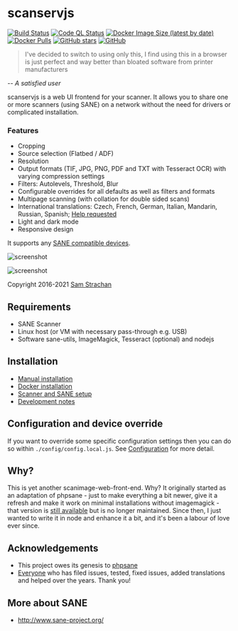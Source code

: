 # scanservjs

[![Build Status](https://img.shields.io/github/workflow/status/sbs20/scanservjs/NodeCI?style=for-the-badge)](https://github.com/sbs20/scanservjs/actions)
[![Code QL Status](https://img.shields.io/github/workflow/status/sbs20/scanservjs/CodeQL?label=CodeQL&style=for-the-badge)](https://github.com/sbs20/scanservjs/actions)
[![Docker Image Size (latest by date)](https://img.shields.io/docker/image-size/sbs20/scanservjs?style=for-the-badge)](https://hub.docker.com/r/sbs20/scanservjs)
[![Docker Pulls](https://img.shields.io/docker/pulls/sbs20/scanservjs?style=for-the-badge)](https://hub.docker.com/r/sbs20/scanservjs)
[![GitHub stars](https://img.shields.io/github/stars/sbs20/scanservjs?label=Github%20stars&style=for-the-badge)](https://github.com/sbs20/scanservjs)
[![GitHub](https://img.shields.io/github/license/sbs20/scanservjs?style=for-the-badge)](https://github.com/sbs20/scanservjs/blob/master/LICENSE.md)

> I've decided to switch to using only this, I find using this in a browser is
> just perfect and way better than bloated software from printer manufacturers

-- *A satisfied user*

scanservjs is a web UI frontend for your scanner. It allows you to share one or
more scanners (using SANE) on a network without the need for drivers or
complicated installation.

### Features

* Cropping
* Source selection (Flatbed / ADF)
* Resolution
* Output formats (TIF, JPG, PNG, PDF and TXT with Tesseract OCR) with varying
  compression settings
* Filters: Autolevels, Threshold, Blur
* Configurable overrides for all defaults as well as filters and formats
* Multipage scanning (with collation for double sided scans)
* International translations: Czech, French, German, Italian, Mandarin, Russian,
  Spanish; [Help requested](https://github.com/sbs20/scanservjs/issues/154)
* Light and dark mode
* Responsive design

It supports any
[SANE compatible devices](http://www.sane-project.org/sane-supported-devices.html).

![screenshot](https://github.com/sbs20/scanservjs/raw/master/docs/screen0.png)

![screenshot](https://github.com/sbs20/scanservjs/raw/master/docs/screen1.png)

Copyright 2016-2021 [Sam Strachan](https://github.com/sbs20)

## Requirements

* SANE Scanner
* Linux host (or VM with necessary pass-through e.g. USB)
* Software sane-utils, ImageMagick, Tesseract (optional) and nodejs

## Installation

* [Manual installation](docs/install.md)
* [Docker installation](docs/docker.md)
* [Scanner and SANE setup](docs/sane.md)
* [Development notes](docs/development.md)

## Configuration and device override

If you want to override some specific configuration settings then you can do so
within `./config/config.local.js`. See [Configuration](docs/config.md) for more
detail.

## Why?

This is yet another scanimage-web-front-end. Why? It originally started as an
adaptation of phpsane - just to make everything a bit newer, give it a refresh
and make it work on minimal installations without imagemagick - that version is
[still available](https://github.com/sbs20/scanserv) but is no longer
maintained. Since then, I just wanted to write it in node and enhance it a bit,
and it's been a labour of love ever since.

## Acknowledgements

 * This project owes its genesis to
   [phpsane](http://sourceforge.net/projects/phpsane/)
 * [Everyone](https://github.com/sbs20/scanservjs/graphs/contributors) who has
   filed issues, tested, fixed issues, added translations and helped over the
   years. Thank you!

## More about SANE

 * http://www.sane-project.org/
